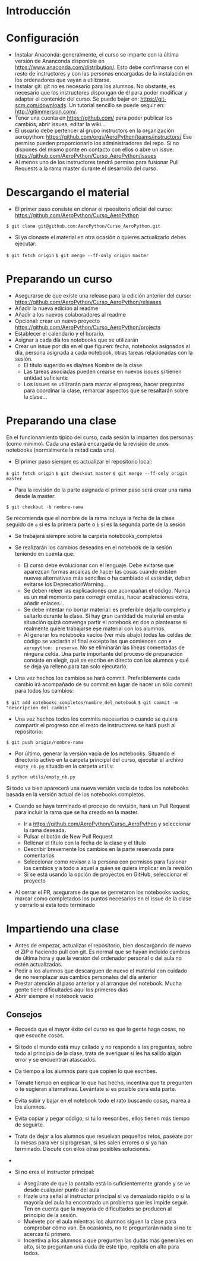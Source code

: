 # Introducción



# Configuración

- Instalar Anaconda: generalmente, el curso se imparte con la última versión de Ananconda disponible en https://www.anaconda.com/distribution/. Esto debe confirmarse con el resto de instructores y con las personas encargadas de la instalación en los ordenadores que vayan a utilizarse.
- Instalar git: git no es necesario para los alumnos. No obstante, es necesario que los instructores dispongan de él para poder modificar y adaptar el contenido del curso. Se puede bajar en: https://git-scm.com/downloads. Un tutorial sencillo se puede seguir en: http://gitimmersion.com/.
- Tener una cuenta en https://github.com/ para poder publicar los cambios, abrir issues, editar la wiki...
- El usuario debe pertencer al grupo instructors en la organización aeropython: https://github.com/orgs/AeroPython/teams/instructors/ Ese permiso pueden proporcionarlo los administradores del repo. Si no dispones del mismo ponte en contacto con ellos o abre un issue: https://github.com/AeroPython/Curso_AeroPython/issues
- Al menos uno de los instructores tendrá permiso para fusionar Pull Requests a la rama master durante el desarrollo del curso.


# Descargando el material

- El primer paso consiste en clonar el rpeositorio oficial del curso: https://github.com/AeroPython/Curso_AeroPython

```
$ git clone git@github.com:AeroPython/Curso_AeroPython.git
```

- Si ya clonaste el material en otra ocasión o quieres actualizarlo debes ejecutar:

`$ git fetch origin`
`$ git merge --ff-only origin master`

# Preparando un curso

- Asegurarse de que existe una release para la edición anterior del curso: https://github.com/AeroPython/Curso_AeroPython/releases
- Añadir la nueva edición al readme
- Añadir a los nuevos colaboradores al readme
- Opcional: crear un nuevo proyecto https://github.com/AeroPython/Curso_AeroPython/projects
- Establecer el calendario y el horario.
- Asignar a cada día los notebooks que se utilizarán
- Crear un issue por día en el que figuren: fecha, notebooks asignados al día, persona asignada a cada notebook, otras tareas relacionadas con la sesión.
  - El título sugerido es día/mes Nombre de la clase.
  - Las tareas asociadas pueden crearse en nuevos issues si tienen entidad suficiente
  - Los issues se utilizarán para marcar el progreso, hacer preguntas para coordinar la clase, remarcar aspectos que se resaltarán sobre la clase...


# Preparando una clase

En el funcionamiento típico del curso, cada sesión la imparten dos personas (como mínimo). Cada una estará encargada de la revisión de unos notebooks (normalmente la mitad cada uno).

- El primer paso siempre es actualizar el repositorio local:

`$ git fetch origin`
`$ git checkout master`
`$ git merge --ff-only origin master`

- Para la revisión de la parte asignada el primer paso será crear una rama desde la master:

`$ git checkout -b nombre-rama`

Se recomienda que el nombre de la rama incluya la fecha de la clase seguido de `a` si es la primera parte o `b` si es la segunda parte de la sesión

- Se trabajará siempre sobre la carpeta notebooks_completos
- Se realizarán los cambios deseados en el notebook de la sesión teniendo en cuenta que:
   - El curso debe evolucionar con el lenguaje. Debe evitarse que aparezcan formas arcaicas de hacer las cosas cuando existen nuevas alternativas más sencillas o ha cambiado el estándar, deben evitarse los DeprecationWarning...
   - Se deben releer las explicaciones que acompañan el código. Nunca es un mal momento para corregir erratas, hacer acalraciones extra, añadir enlaces...
   - Se debe intentar no borrar material: es preferible dejarlo completo y saltarlo durante la clase. Si hay gran cantidad de material en esta situación quizá convenga partir el notebook en dos o plantearse si realmente quiere trabajarse ese material con los alumnos.
   - Al generar los notebooks vacíos (ver más abajo) todas las celdas de código se vaciarán al final excepto las que comiencen con `# aeropython: preserve`. No se eliminarán las líneas comentadas de ninguna celda. Una parte importante del proceso de preparación consiste en elegir, qué se escribe en directo con los alumnos y qué se deja ya relleno para tan solo ejecutarlo.

- Una vez hechos los cambios se hará commit. Preferiblemente cada cambio irá acompañado de su commit en lugar de hacer un sólo commit para todos los cambios:

`$ git add notebooks_completos/nombre_del_notebook`
`$ git commit -m "descripción del cambio"`

- Una vez hechos todos los commits necesarios o cuando se quiera compartir el progreso con el resto de instructores se hará push al repositorio:

`$ git push origin/nombre-rama`

- Por último, generar la versión vacía de los notebooks. Situando el directorio activo en la carpeta principal del curso, ejecutar el archivo `empty_nb.py` situado en la carpeta `utils`:

`$ python utils/empty_nb.py`

Si todo va bien aparecerá una nueva versión vacía de todos los notebooks basada en la versión actual de los notebooks completos.


- Cuando se haya terminado el proceso de revisión, hará un Pull Request para incluir la rama que se ha creado en la master.

  - Ir a https://github.com/AeroPython/Curso_AeroPython y seleccionar la rama deseada.
  - Pulsar el botón de New Pull Request
  - Rellenar el título con la fecha de la clase y el título
  - Describir brevemente los cambios en la parte reservada para comentarios
  - Seleccionar como revisor a la persona con permisos para fusionar los cambios y a todo a aquel a quien se quiera implicar en la revisión
  - Si se está usando la opción de proyectos en GitHub, seleccionar el proyecto

- Al cerrar el PR, asegurarse de que se genreraron los notebooks vacíos, marcar como completados los puntos necesarios en el issue de la clase y cerrarlo si está todo terminado


# Impartiendo una clase

- Antes de empezar, actualizar el repositorio, bien descargando de nuevo el ZIP o haciendo pull con git. Es normal que se hayan incluido cambios de última hora y que la versión del ordenador personal o del aula no estén actualizadas.
- Pedir a los alumnos que descarguen de nuevo el material con cuidado de no reemplazar sus cambios personales del día anterior
- Prestar atención al paso anterior y al arranque del notebook. Mucha gente tiene dificultades aquí los primeros días
- Abrir siempre el notebook vacio

## Consejos
- Recueda que el mayor éxito del curso es que la gente haga cosas, no que escuche cosas.
- Si todo el mundo está muy callado y no responde a las preguntas, sobre todo al principio de la clase, trata de averiguar si les ha salido algún error y se encuentran atascados.
- Da tiempo a los alumnos para que copien lo que escribes.
- Tómate tiempo en explicar lo que has hecho, incentiva que te pregunten o te sugieran alternativas. Levántate si es posible para esta parte.
- Evita subir y bajar en el notebook todo el rato buscando cosas, marea a los alumnos.
- Evita copiar y pegar código, si tú lo reescribes, ellos tienen más tiempo de seguirte.
- Trata de dejar a los alumnos que resuelvan pequeños retos, paséate por la mesas para ver si progresan, si les salen errores o si ya han terminado. Discute con ellos otras posibles soluciones.
- 
- Si no eres el instructor principal:

  - Asegúrate de que la pantalla está lo suficientemente grande y se ve desde cualquier punto del aula
  - Hazle una señal al instructor principal si va demasiado rápido o si la mayoría del aula ha encontrado un problema que les impide seguir. Ten en cuenta que la mayoría de dificultades se producen al principio de la sesión.
  - Muévete por el aula mientras los alumnos siguen la clase para comprobar cómo van. En ocasiones, no te preguntarán nada si no te acercas tú primero.
  - Incentiva a los alumnos a que pregunten las dudas más generales en alto, si te preguntan una duda de este tipo, repítela en alto para todos.
